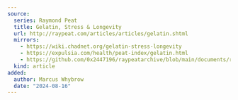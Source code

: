 ```yaml
---
source:
  series: Raymond Peat
  title: Gelatin, Stress & Longevity
  url: http://raypeat.com/articles/articles/gelatin.shtml
  mirrors:
    - https://wiki.chadnet.org/gelatin-stress-longevity
    - https://expulsia.com/health/peat-index/gelatin.html
    - https://github.com/0x2447196/raypeatarchive/blob/main/documents/raypeat.com/gelatin.md
  kind: article 
added:
  author: Marcus Whybrow
  date: "2024-08-16"
---
```

